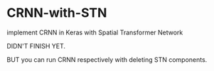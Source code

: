 # CRNN-with-STN
implement CRNN in Keras with Spatial Transformer  Network

DIDN'T FINISH YET.

BUT you can run CRNN respectively with deleting STN components.
